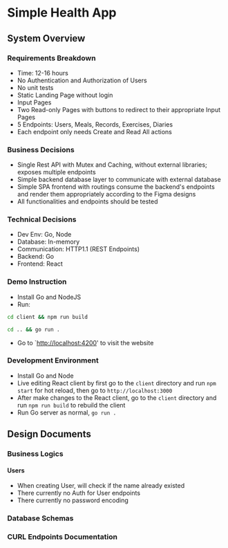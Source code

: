 # Simple Health App

## System Overview

### Requirements Breakdown

- Time: 12-16 hours
- No Authentication and Authorization of Users
- No unit tests
- Static Landing Page without login
- Input Pages
- Two Read-only Pages with buttons to redirect to their appropriate Input Pages
- 5 Endpoints: Users, Meals, Records, Exercises, Diaries
- Each endpoint only needs Create and Read All actions

### Business Decisions

- Single Rest API with Mutex and Caching, without external libraries; exposes multiple endpoints
- Simple backend database layer to communicate with external database
- Simple SPA frontend with routings consume the backend's endpoints and render them appropriately according to the Figma designs
- All functionalities and endpoints should be tested

### Technical Decisions

- Dev Env: Go, Node
- Database: In-memory
- Communication: HTTP1.1 (REST Endpoints)
- Backend: Go
- Frontend: React

### Demo Instruction

- Install Go and NodeJS
- Run:

```bash
cd client && npm run build
```

```bash
cd .. && go run .
```

- Go to `<http://localhost:4200>' to visit the website

### Development Environment

- Install Go and Node
- Live editing React client by first go to the `client` directory and run `npm start` for hot reload, then go to `http://localhost:3000`
- After make changes to the React client, go to the `client` directory and run `npm run build` to rebuild the client
- Run Go server as normal, `go run .`

## Design Documents

### Business Logics

#### Users

- When creating User, will check if the name already existed
- There currently no Auth for User endpoints
- There currently no password encoding

### Database Schemas

### CURL Endpoints Documentation
